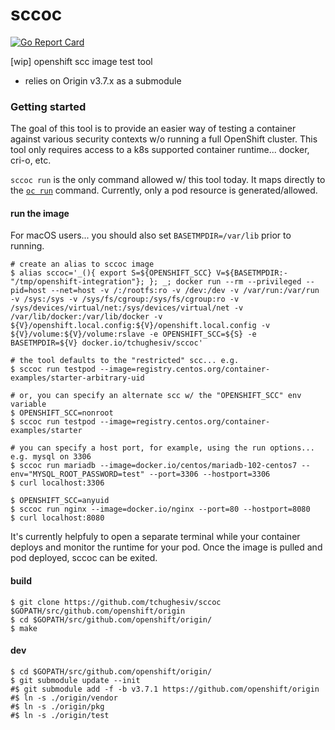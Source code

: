 # sccoc

[![Go Report Card](https://goreportcard.com/badge/github.com/tchughesiv/sccoc)](https://goreportcard.com/report/github.com/tchughesiv/sccoc)

[wip] openshift scc image test tool

 - relies on Origin v3.7.x as a submodule

### Getting started

The goal of this tool is to provide an easier way of testing a container against various security contexts w/o running a full OpenShift cluster. This tool only requires access to a k8s supported container runtime... docker, cri-o, etc.

`sccoc run` is the only command allowed w/ this tool today.  It maps directly to the [`oc run`](https://docs.openshift.org/latest/cli_reference/basic_cli_operations.html#run) command. Currently, only a pod resource is generated/allowed.

#### run the image

For macOS users... you should also set `BASETMPDIR=/var/lib` prior to running.

```shell
# create an alias to sccoc image
$ alias sccoc='_(){ export S=${OPENSHIFT_SCC} V=${BASETMPDIR:-"/tmp/openshift-integration"}; }; _; docker run --rm --privileged --pid=host --net=host -v /:/rootfs:ro -v /dev:/dev -v /var/run:/var/run -v /sys:/sys -v /sys/fs/cgroup:/sys/fs/cgroup:ro -v /sys/devices/virtual/net:/sys/devices/virtual/net -v /var/lib/docker:/var/lib/docker -v ${V}/openshift.local.config:${V}/openshift.local.config -v ${V}/volume:${V}/volume:rslave -e OPENSHIFT_SCC=${S} -e BASETMPDIR=${V} docker.io/tchughesiv/sccoc'

# the tool defaults to the "restricted" scc... e.g.
$ sccoc run testpod --image=registry.centos.org/container-examples/starter-arbitrary-uid

# or, you can specify an alternate scc w/ the "OPENSHIFT_SCC" env variable
$ OPENSHIFT_SCC=nonroot
$ sccoc run testpod --image=registry.centos.org/container-examples/starter

# you can specify a host port, for example, using the run options... e.g. mysql on 3306
$ sccoc run mariadb --image=docker.io/centos/mariadb-102-centos7 --env="MYSQL_ROOT_PASSWORD=test" --port=3306 --hostport=3306
$ curl localhost:3306

$ OPENSHIFT_SCC=anyuid
$ sccoc run nginx --image=docker.io/nginx --port=80 --hostport=8080
$ curl localhost:8080
```

It's currently helpfuly to open a separate terminal while your container deploys and monitor the runtime for your pod. Once the image is pulled and pod deployed, sccoc can be exited.

#### build
```shell
$ git clone https://github.com/tchughesiv/sccoc $GOPATH/src/github.com/openshift/origin
$ cd $GOPATH/src/github.com/openshift/origin/
$ make
```

#### dev
```shell
$ cd $GOPATH/src/github.com/openshift/origin/
$ git submodule update --init
#$ git submodule add -f -b v3.7.1 https://github.com/openshift/origin
#$ ln -s ./origin/vendor
#$ ln -s ./origin/pkg
#$ ln -s ./origin/test
```
